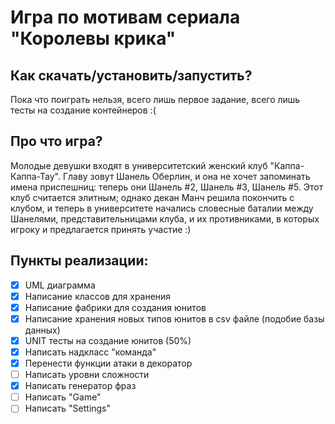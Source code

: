 ﻿# Игра по мотивам сериала "Королевы крика"

## Как скачать/установить/запустить?

Пока что поиграть нельзя, всего лишь первое задание, всего лишь тесты на создание контейнеров :(

## Про что игра?

Молодые девушки входят в университетский женский клуб "Каппа-Каппа-Тау". Главу зовут Шанель Оберлин, и она не хочет запоминать имена приспешниц: теперь они Шанель #2, Шанель #3, Шанель #5. Этот клуб считается элитным; однако декан Манч решила покончить с клубом, и теперь в университете начались словесные баталии между Шанелями, представительницами клуба, и их противниками, в которых игроку и предлагается принять участие :)

## Пункты реализации:

- [x] UML диаграмма
- [x] Написание классов для хранения
- [x] Написание фабрики для создания юнитов
- [x] Написание хранения новых типов юнитов в csv файле (подобие базы данных)
- [x] UNIT тесты на создание юнитов (50%)
- [x] Написать надкласс "команда"
- [x] Перенести функции атаки в декоратор
- [ ] Написать уровни сложности
- [x] Написать генератор фраз
- [ ] Написать "Game"
- [ ] Написать "Settings"
